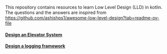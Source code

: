 This repository contains resources to learn Low Level Design (LLD) in kotlin. The questions and the answers are inspired
from https://github.com/ashishps1/awesome-low-level-design?tab=readme-ov-file

#### [Design an Elevator System](..questions/elevatorSystem/question.md)
#### [Design a logging framework](..questions/loggingFramework/question.md)

